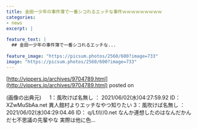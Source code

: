 ```yaml
---
title: 金田一少年の事件簿で一番シコれるエッチな事件ｗｗｗｗｗｗｗｗｗ
categories:
- news
excerpt: |
  
feature_text: |
  ## 金田一少年の事件簿で一番シコれるエッチな...
  
feature_image: "https://picsum.photos/2560/600?image=733"
image: "https://picsum.photos/2560/600?image=733"
---
```


[http://vippers.jp/archives/9704789.html](http://vippers.jp/archives/9704789.html)
posted on 

<!--more-->

(画像の出典元) 　 1：風吹けば名無し ： 2021/06/02(水)04:27:59.92 ID： XZwMuSbAa.net 異人館村よりエッチなやつ知りたい 3：風吹けば名無し ： 2021/06/02(水)04:29:04.46 ID： q/Lf/l//0.net なんか連想したのはなんだかんだ七不思議の先輩やな 実際は他に色...
